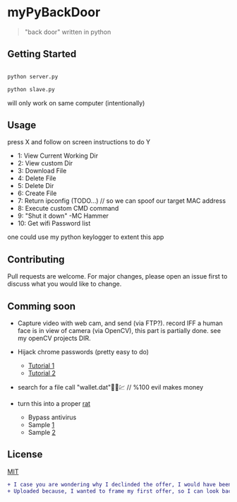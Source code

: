 # myPyBackDoor
> "back door" written in python 

## Getting Started 
```python

python server.py

python slave.py 

```
will only work on same computer (intentionally) 


## Usage
press X and follow on screen instructions to do Y
  - 1: View Current Working Dir
  - 2: View custom Dir
  - 3: Download File 
  - 4: Delete File 
  - 5: Delete Dir  
  - 6: Create File 
  - 7: Return ipconfig (TODO...) // so we can spoof our target MAC address  
  - 8: Execute custom CMD command 
  - 9: "Shut it down" -MC Hammer 
  - 10: Get wifi Password list 

one could use my python keylogger to extent this app 


 ## Contributing
Pull requests are welcome. For major changes, please open an issue first to discuss what you would like to change.

## Comming soon 
* Capture video with web cam, and send (via FTP?). record IFF a human face is in view of camera (via OpenCV), this part is partially done. see my openCV projects DIR. 

* Hijack chrome passwords (pretty easy to do)

  * [Tutorial 1](<https://github.com/ProgrammedBoi/password-stealer/blob/master/stealer.pyw>)
  * [Tutorial 2](<https://github.com/ProgrammedBoi/password-proof-of-concept/blob/master/pass_stealer.py>)

* search for a file call "wallet.dat"💯😈💹 // %100 evil makes money 

* turn this into a proper [rat](https://en.wikipedia.org/wiki/Remote_access_trojan)
  + Bypass antivirus 
  + Sample [1](https://github.com/nathanlopez/Stitch)
  + Sample [2](https://github.com/n1nj4sec/pupy)

## License
[MIT](https://choosealicense.com/licenses/mit/)

```diff
+ I case you are wondering why I declinded the offer, I would have been a 'software developer' who programs only "10-20% of the time"👀... they refused to tell me what I would be doing the rest of the time. 
+ Uploaded because, I wanted to frame my first offer, so I can look back. and cause it is the test file I choose to 'steal'   ```
